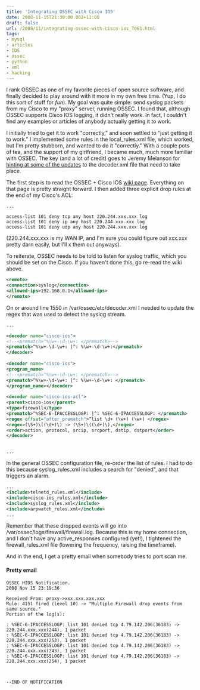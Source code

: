 ```yaml
---
title: 'Integrating OSSEC with Cisco IOS'
date: 2008-11-15T21:30:00.002+11:00
draft: false
url: /2008/11/integrating-ossec-with-cisco-ios_7061.html
tags: 
- mysql
- articles
- IDS
- ossec
- python
- xml
- hacking
---
```


I rank OSSEC as one of my favorite pieces of open source software, and finally decided to play around with it more in my own free time. (Yup, I do this sort of stuff for _fun_). My goal was quite simple: send syslog packets from my Cisco to my "proxy" server, running OSSEC. I found that, although OSSEC supports Cisco IOS logging, it didn't really work. In fact, I couldn't find any examples or articles of anybody actually getting it to work.

I initially tried to get it to work "correctly," and soon settled to "just getting it to work." I implemented some rules in the local_rules.xml file, which worked, but I'm pretty stubborn, and wanted to do it "correctly." With a couple pots of tea, and the support of my girlfriend, I became much, much more familiar with OSSEC. The key (and a lot of credit) goes to Jeremy Melanson for [hinting at some of the updates](http://www.ossec.net/ossec-list/2007-September/msg00124.html) to the decoder.xml file that need to take place.

The first step is to read the OSSEC + Cisco IOS [wiki page](http://www.ossec.net/wiki/index.php/PIX_and_IOS_Syslog_Config_examples#Configuring_Cisco_IOS_router). Everything on that page is pretty straight forward. I then added three explicit drop rules at the end of my Cisco's ACL:

```plain
...

access-list 101 deny tcp any host 220.244.xxx.xxx log
access-list 101 deny ip any host 220.244.xxx.xxx log
access-list 101 deny udp any host 220.244.xxx.xxx log

```  
  

(220.244.xxx.xxx is my WAN IP, and I'm sure you could figure out xxx.xxx pretty darn easily, but I'll x them out anyways).

To reiterate, OSSEC needs to be told to listen for syslog traffic, which you should be set on the Cisco. If you haven't done this, go re-read the wiki above.



```xml
<remote>
<connection>syslog</connection>
<allowed-ips>192.168.0.1</allowed-ips>
</remote>


```  
  

On or around line 1550 in /var/ossec/etc/decoder.xml I needed to update the regex that was used to detect the syslog stream.

```xml
...

<decoder name="cisco-ios">
<!--<prematch>^%\w+-\d-\w+: </prematch>-->
<prematch>^%\w+-\d-\w+: |^: %\w+-\d-\w+:</prematch>
</decoder>
 
<decoder name="cisco-ios">
<program_name>
<!--<prematch>^%\w+-\d-\w+: </prematch>-->
<prematch>^%\w+-\d-\w+: |^: %\w+-\d-\w+: </prematch>
</program_name></decoder>
 
<decoder name="cisco-ios-acl">
<parent>cisco-ios</parent>
<type>firewall</type>
<prematch>^%SEC-6-IPACCESSLOGP: |^: %SEC-6-IPACCESSLOGP: </prematch>
<regex offset="after_prematch">^list \d+ (\w+) (\w+) </regex>
<regex>(\S+)\((\d+)\) -> (\S+)\((\d+)\),</regex>
<order>action, protocol, srcip, srcport, dstip, dstport</order>
</decoder>


...

```  
  

In the general OSSEC configuration file, re-order the list of rules. I had to do this because syslog_rules.xml includes a search for "denied", and that triggers an alarm.

```xml
...
<include>telnetd_rules.xml</include>
<include>cisco-ios_rules.xml</include>
<include>syslog_rules.xml</include>
<include>arpwatch_rules.xml</include>
...


```  
  

Remember that these dropped events will go into /var/ossec/logs/firewall/firewall.log. Because this is my home connection, and I don't have any active_responses configured (yet!), I tightened the firewall_rules.xml file (lowering the frequency, raising the timeframe).

And in the end, I get a pretty email when somebody tries to port scan me.

#### Pretty email

  
  
```plain
OSSEC HIDS Notification.
2008 Nov 15 23:19:36
 
Received From: proxy->xxx.xxx.xxx.xxx
Rule: 4151 fired (level 10) -> "Multiple Firewall drop events from same source."
Portion of the log(s):
 
: %SEC-6-IPACCESSLOGP: list 101 denied tcp 4.79.142.206(36183) -> 220.244.xxx.xxx(244), 1 packet
: %SEC-6-IPACCESSLOGP: list 101 denied tcp 4.79.142.206(36183) -> 220.244.xxx.xxx(253), 1 packet
: %SEC-6-IPACCESSLOGP: list 101 denied tcp 4.79.142.206(36183) -> 220.244.xxx.xxx(243), 1 packet
: %SEC-6-IPACCESSLOGP: list 101 denied tcp 4.79.142.206(36183) -> 220.244.xxx.xxx(254), 1 packet
 
 
 
--END OF NOTIFICATION



```
